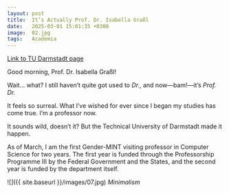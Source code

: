 ```yaml
---
layout: post
title:  It’s Actually Prof. Dr. Isabella Graßl  
date:   2025-03-01 15:01:35 +0300
image:  02.jpg
tags:   Academia
---
```


[Link to TU Darmstadt page](https://www.informatik.tu-darmstadt.de/fb20/ueber_uns_details_315392.de.jsp)

Good morning, Prof. Dr. Isabella Graßl!

Wait... what? I still haven’t quite got used to *Dr.*, and now—bam!—it’s *Prof. Dr.*

It feels so surreal. What I’ve wished for ever since I began my studies has come true. I’m a professor now.

It sounds wild, doesn’t it? But the Technical University of Darmstadt made it happen.

As of March, I am the first Gender-MINT visiting professor in Computer Science for two years. The first year is funded through the Professorship Programme III by the Federal Government and the States, and the second year is funded by the department itself.

![]({{ site.baseurl }}/images/07.jpg)
*Minimalism*
